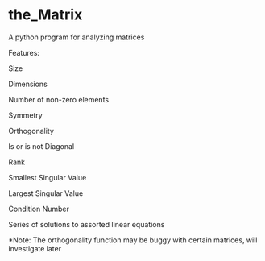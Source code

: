 # the_Matrix
A python program for analyzing matrices 

Features:

Size

Dimensions

Number of non-zero elements

Symmetry 

Orthogonality 

Is or is not Diagonal 

Rank

Smallest Singular Value

Largest Singular Value 

Condition Number 

Series of solutions to assorted linear equations 



*Note: The orthogonality function may be buggy with certain matrices, will investigate later 
